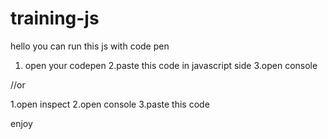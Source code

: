 # training-js
hello you can run this js with code pen

1. open your codepen
2.paste this code in javascript side
3.open console

//or 

1.open inspect
2.open console
3.paste this code

enjoy
